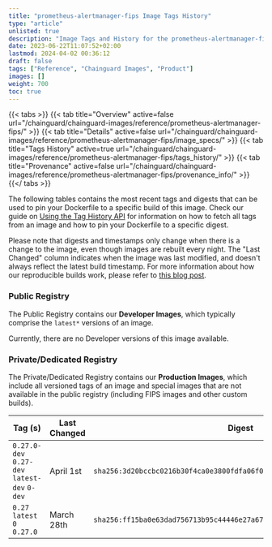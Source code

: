 ```yaml
---
title: "prometheus-alertmanager-fips Image Tags History"
type: "article"
unlisted: true
description: "Image Tags and History for the prometheus-alertmanager-fips Chainguard Image"
date: 2023-06-22T11:07:52+02:00
lastmod: 2024-04-02 00:36:12
draft: false
tags: ["Reference", "Chainguard Images", "Product"]
images: []
weight: 700
toc: true
---
```


{{< tabs >}}
{{< tab title="Overview" active=false url="/chainguard/chainguard-images/reference/prometheus-alertmanager-fips/" >}}
{{< tab title="Details" active=false url="/chainguard/chainguard-images/reference/prometheus-alertmanager-fips/image_specs/" >}}
{{< tab title="Tags History" active=true url="/chainguard/chainguard-images/reference/prometheus-alertmanager-fips/tags_history/" >}}
{{< tab title="Provenance" active=false url="/chainguard/chainguard-images/reference/prometheus-alertmanager-fips/provenance_info/" >}}
{{</ tabs >}}

The following tables contains the most recent tags and digests that can be used to pin your Dockerfile to a specific build of this image. Check our guide on [Using the Tag History API](/chainguard/chainguard-images/using-the-tag-history-api/) for information on how to fetch all tags from an image and how to pin your Dockerfile to a specific digest.

Please note that digests and timestamps only change when there is a change to the image, even though images are rebuilt every night. The "Last Changed" column indicates when the image was last modified, and doesn't always reflect the latest build timestamp. For more information about how our reproducible builds work, please refer to [this blog post](https://www.chainguard.dev/unchained/reproducing-chainguards-reproducible-image-builds).

### Public Registry
The Public Registry contains our **Developer Images**, which typically comprise the `latest*` versions of an image.

Currently, there are no Developer versions of this image available.

### Private/Dedicated Registry
The Private/Dedicated Registry contains our **Production Images**, which include all versioned tags of an image and special images that are not available in the public registry (including FIPS images and other custom builds).

| Tag (s)                                       | Last Changed | Digest                                                                    |
|-----------------------------------------------|--------------|---------------------------------------------------------------------------|
|  `0.27.0-dev` `0.27-dev` `latest-dev` `0-dev` | April 1st    | `sha256:3d20bccbc0216b30f4ca0e3800fdfa06f073adeb591e02f7ec3b07168c16c595` |
|  `0.27` `latest` `0` `0.27.0`                 | March 28th   | `sha256:ff15ba0e63dad756713b95c44446e27a67da20e137167a0c5fb9c39ee60738a5` |

